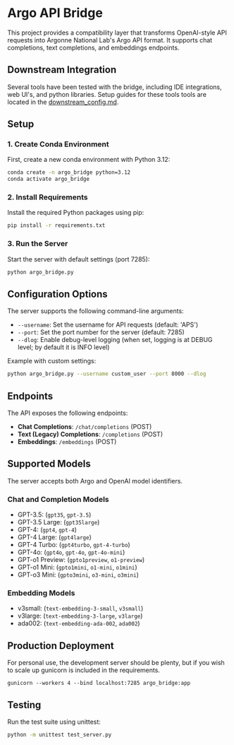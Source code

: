 # Argo API Bridge

This project provides a compatibility layer that transforms OpenAI-style API requests into Argonne National Lab's Argo API format. It supports chat completions, text completions, and embeddings endpoints.


## Downstream Integration

Several tools have been tested with the bridge, including IDE integrations, web UI's, and python libraries. Setup guides for these tools tools are located in the [downstream_config.md](downstream_config.md). 


## Setup

### 1. Create Conda Environment

First, create a new conda environment with Python 3.12:

```bash
conda create -n argo_bridge python=3.12
conda activate argo_bridge
```

### 2. Install Requirements

Install the required Python packages using pip:

```bash
pip install -r requirements.txt
```

### 3. Run the Server

Start the server with default settings (port 7285):

```bash
python argo_bridge.py
```

## Configuration Options

The server supports the following command-line arguments:

- `--username`: Set the username for API requests (default: 'APS')
- `--port`: Set the port number for the server (default: 7285)
- `--dlog`: Enable debug-level logging (when set, logging is at DEBUG level; by default it is INFO level)

Example with custom settings:

```bash
python argo_bridge.py --username custom_user --port 8000 --dlog
```

## Endpoints

The API exposes the following endpoints:

- **Chat Completions**: `/chat/completions` (POST)
- **Text (Legacy) Completions**: `/completions` (POST)
- **Embeddings**: `/embeddings` (POST)

## Supported Models

The server accepts both Argo and OpenAI model identifiers.

### Chat and Completion Models

- GPT-3.5: (`gpt35`, `gpt-3.5`)
- GPT-3.5 Large: (`gpt35large`)
- GPT-4: (`gpt4`, `gpt-4`)
- GPT-4 Large: (`gpt4large`)
- GPT-4 Turbo: (`gpt4turbo`, `gpt-4-turbo`)
- GPT-4o: (`gpt4o`, `gpt-4o`, `gpt-4o-mini`)
- GPT-o1 Preview: (`gpto1preview`, `o1-preview`)
- GPT-o1 Mini: (`gpto1mini`, `o1-mini`, `o1mini`)
- GPT-o3 Mini: (`gpto3mini`, `o3-mini`, `o3mini`)

### Embedding Models

- v3small: (`text-embedding-3-small`, `v3small`)
- v3large: (`text-embedding-3-large`, `v3large`)
- ada002: (`text-embedding-ada-002`, `ada002`)

## Production Deployment
For personal use, the development server should be plenty, but if you wish to scale up gunicorn is included in the requirements. 

`gunicorn --workers 4 --bind localhost:7285 argo_bridge:app`


## Testing

Run the test suite using unittest:

```bash
python -m unittest test_server.py
